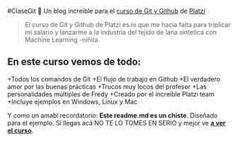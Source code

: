 #ClaseGit 💚
Un blog increible para el [ curso de Git y Github](https://platzi.com/cursos/git-github/ " curso de Git y Github") de [Platzi](https://platzi.com/ "Platzi")
>El curso de Git y Github de Platzi es lo que me hacia falta para triplicar mi salario y lanzarme a la industria del tejido de lana sintetica con Machine Learning
>-niñita

## En este curso vemos de todo:
+Todos los comandos de Git
+El flujo de trabajo en Github
+El verdadero amor por las buenas prácticas
+Trucos muy locos del profesor
+Las personalidades múltiples de Fredy
+Creado por el increible Platzi team
+Incluye ejemplos en Windows, Linux y Mac


Y como un amabl recordatorio: **Este readme.md es un chiste**. Diseñado para el ejemplo. Si llegas acá NO TE LO TOMES EN SERIO y mejor ve [**a ver el curso**](https://platzi.com/cursos/git-github/ "a ver el curso").